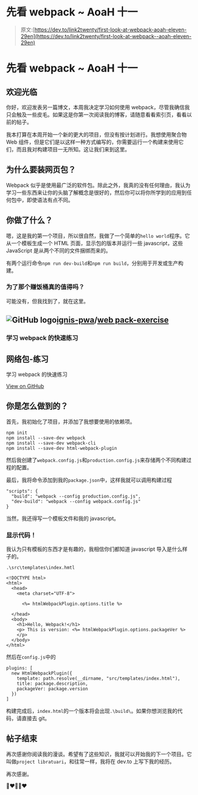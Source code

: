 # 先看 webpack ~ AoaH 十一

> 原文:[https://dev.to/link2twenty/first-look-at-webpack-aoah-eleven-29en](https://dev.to/link2twenty/first-look-at-webpack--aoah-eleven-29en)

# 先看 webpack ~ AoaH 十一

## 欢迎光临

你好，欢迎发表另一篇博文，本周我决定学习如何使用 webpack，尽管我确信我只会触及一些皮毛。如果这是你第一次阅读我的博客，请随意看看索引页，看看以前的帖子。

我本打算在本周开始一个新的更大的项目，但没有按计划进行。我想使用聚合物 Web 组件，但是它们是以这样一种方式编写的，你需要运行一个构建来使用它们，而且我对构建项目一无所知。这让我们来到这里。

## 为什么要装网页包？

Webpack 似乎是使用最广泛的软件包。除此之外，我真的没有任何理由，我认为学习一些东西来让你的头脑了解概念是很好的，然后你可以将你所学到的应用到任何包中，即使语法有点不同。

## 你做了什么？

嗯，这是我的第一个项目，所以很自然，我做了一个简单的`hello world`程序。它从一个模板生成一个 HTML 页面，显示包的版本并运行一些 javascript，这些 JavaScript 是从两个不同的文件捆绑而来的。

有两个运行命令`npm run dev-build`和`npm run build`，分别用于开发或生产构建。

### 为了那个赚饭桶真的值得吗？

可能没有，但我找到了，就在这里。

## ![GitHub logo](../Images/a73f630113876d78cff79f59c2125b24.png)[ignis-pwa](https://github.com/ignis-pwa)/[web pack-exercise](https://github.com/ignis-pwa/webpack-exercise)

### 学习 webpack 的快速练习

<article class="markdown-body entry-content container-lg" itemprop="text">

# 网络包-练习

学习 webpack 的快速练习

</article>

[View on GitHub](https://github.com/ignis-pwa/webpack-exercise)

## 你是怎么做到的？

首先，我初始化了项目，并添加了我想要使用的依赖项。

```
npm init
npm install --save-dev webpack
npm install --save-dev webpack-cli
npm install --save-dev html-webpack-plugin 
```

然后我创建了`webpack.config.js`和`production.config.js`来存储两个不同构建过程的配置。

最后，我将命令添加到我的`package.json`中，这样我就可以调用构建过程

```
"scripts": {
  "build": "webpack --config production.config.js",
  "dev-build": "webpack --config webpack.config.js"
} 
```

当然，我还得写一个模板文件和我的 javascript。

### 显示代码！

我认为只有模板的东西才是有趣的，我相信你们都知道 javascript 导入是什么样子的。

`.\src\templates\index.hmtl`

```
<!DOCTYPE html>
<html>
  <head>
    <meta charset="UTF-8">
    
      <%= htmlWebpackPlugin.options.title %>
    
  </head>
  <body>
    <h1>Hello, Webpack!</h1>
    <p> This is version: <%= htmlWebpackPlugin.options.packageVer %>
    </p>
  </body>
</html> 
```

然后在`config.js`中的

```
plugins: [
  new HtmlWebpackPlugin({
    template: path.resolve(__dirname, "src/templates/index.html"),
    title: package.description,
    packageVer: package.version
  })
] 
```

构建完成后，`index.html`的一个版本将会出现`.\build\`。如果你想浏览我的代码，请直接去 git。

## 帖子结束

再次感谢你阅读我的漫谈。希望有了这些知识，我就可以开始我的下一个项目。它叫做`project libratuari`，和往常一样，我将在 dev.to 上写下我的经历。

再次感谢。

🦄❤🦄🦄❤